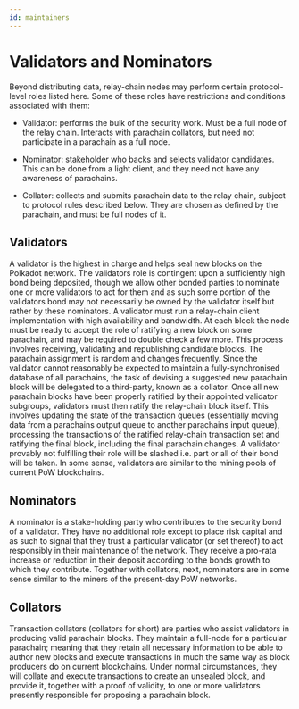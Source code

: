 ```yaml
---
id: maintainers
---
```


# Validators and Nominators

Beyond distributing data, relay-chain nodes may perform certain protocol-level roles listed here.
Some of these roles have restrictions and conditions associated with them:

- Validator: performs the bulk of the security work. Must be a full node of the relay chain.
  Interacts with parachain collators, but need not participate in a parachain as a full node.

- Nominator: stakeholder who backs and selects validator candidates. This can be done from a light
  client, and they need not have any awareness of parachains.

- Collator: collects and submits parachain data to the relay chain, subject to protocol rules
  described below. They are chosen as defined by the parachain, and must be full nodes of it.

## Validators

A validator is the highest in charge and helps seal new blocks on the Polkadot network. The
validators role is contingent upon a sufficiently high bond being deposited, though we allow other
bonded parties to nominate one or more validators to act for them and as such some portion of the
validators bond may not necessarily be owned by the validator itself but rather by these nominators.
A validator must run a relay-chain client implementation with high availability and bandwidth. At
each block the node must be ready to accept the role of ratifying a new block on some parachain, and
may be required to double check a few more. This process involves receiving, validating and
republishing candidate blocks. The parachain assignment is random and changes frequently. Since the
validator cannot reasonably be expected to maintain a fully-synchronised database of all parachains,
the task of devising a suggested new parachain block will be delegated to a third-party, known as a
collator. Once all new parachain blocks have been properly ratified by their appointed validator
subgroups, validators must then ratify the relay-chain block itself. This involves updating the
state of the transaction queues (essentially moving data from a parachains output queue to another
parachains input queue), processing the transactions of the ratified relay-chain transaction set and
ratifying the final block, including the final parachain changes. A validator provably not
fulfilling their role will be slashed i.e. part or all of their bond will be taken. In some sense,
validators are similar to the mining pools of current PoW blockchains.

## Nominators

A nominator is a stake-holding party who contributes to the security bond of a validator. They have
no additional role except to place risk capital and as such to signal that they trust a particular
validator (or set thereof) to act responsibly in their maintenance of the network. They receive a
pro-rata increase or reduction in their deposit according to the bonds growth to which they
contribute. Together with collators, next, nominators are in some sense similar to the miners of the
present-day PoW networks.

## Collators

Transaction collators (collators for short) are parties who assist validators in producing valid
parachain blocks. They maintain a full-node for a particular parachain; meaning that they retain all
necessary information to be able to author new blocks and execute transactions in much the same way
as block producers do on current blockchains. Under normal circumstances, they will collate and
execute transactions to create an unsealed block, and provide it, together with a proof of validity,
to one or more validators presently responsible for proposing a parachain block.
